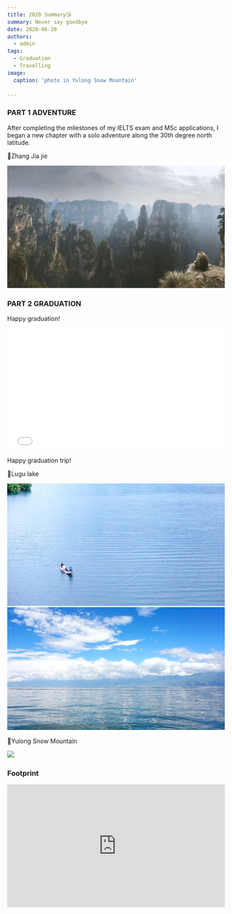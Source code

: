 ```yaml
---
title: 2020 Summary😘
summary: Never say goodbye
date: 2020-06-30
authors:
  - admin
tags:
  - Graduation
  - Travelling
image:
  caption: 'photo in Yulong Snow Mountain'

---
```


### PART 1 ADVENTURE

After completing the milestones of my IELTS exam and MSc applications, I began a new chapter with a solo adventure along the 30th degree north latitude.

📍Zhang Jia jie

<img src='1.jpg'>


### PART 2 GRADUATION

Happy graduation!

<div style="position:relative; padding-bottom:56.25%; height:0; overflow:hidden; max-width:100%;">
  <iframe 
    src="2020.mp4" 
    frameborder="0" 
    allowfullscreen 
    style="position:absolute; top:0; left:0; width:100%; height:100%;">
  </iframe>
</div>

Happy graduation trip!

📍Lugu lake

<img src='2.jpg'>
<img src='3.jpg'>

📍Yulong Snow Mountain

<img src='featured.jpg'>

### Footprint

<div style="position:relative; padding-bottom:56.25%; height:0; overflow:hidden; max-width:100%;">
  <iframe 
    src="https://www.google.com/maps/d/u/0/embed?mid=1qDSAGo6_nydjYiV1M5nPmqzrsUGHwlk&ehbc=2E312F"
    style="position:absolute; top:0; left:0; width:100%; height:100%; border:0;"
    allowfullscreen=""
    loading="lazy">
  </iframe>
</div>


